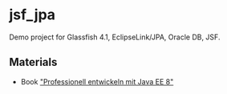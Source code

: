 # jsf_jpa
Demo project for Glassfish 4.1, EclipseLink/JPA, Oracle DB, JSF.

## Materials
- Book <a href="https://github.com/salvanos/ProfessionellEntwickelnMitJavaEE8">"Professionell entwickeln mit Java EE 8"</a>
